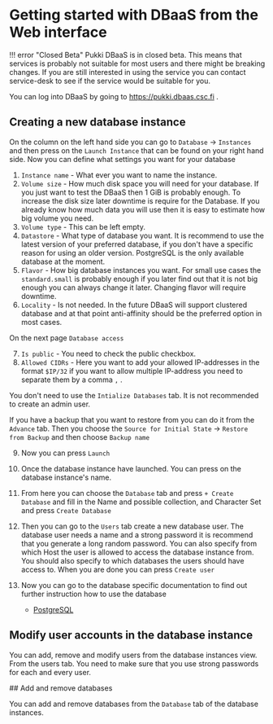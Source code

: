 # Getting started with DBaaS from the Web interface
!!! error "Closed Beta"
    Pukki DBaaS is in closed beta. This means that services is probably not suitable for most users
    and there might be breaking changes. If you are still interested in using the service you can
    contact service-desk to see if the service would be suitable for you.

You can log into DBaaS by going to https://pukki.dbaas.csc.fi .


## Creating a new database instance

On the column on the left hand side you can go to `Database` -> `Instances` and then press on the `Launch Instance` that can be found on your right hand side.
Now you can define what settings you want for your database

1.   `Instance name` - What ever you want to name the instance.
2.   `Volume size` - How much disk space you will need for your database. If you just want to test the DBaaS then 1 GiB is probably enough. To increase the disk size later downtime is require for the Database. If you already know how much data you will use then it is easy to estimate how big volume you need. 
3.   `Volume type` - This can be left empty.
4.   `Datastore` - What type of database you want. It is recommend to use the latest version of your preferred database, if you don't have a specific reason for using an older version. PostgreSQL is the only available database at the moment.
5.   `Flavor` - How big database instances you want. For small use cases the `standard.small` is probably enough if you later find out that it is not big enough you can always change it later. Changing flavor will require downtime.
6.   `Locality` - Is not needed. In the future DBaaS will support clustered database and at that point anti-affinity should be the preferred option in most cases.

On the next page `Database access`

7. `Is public` - You need to check the public checkbox.
8. `Allowed CIDRs` - Here you want to add your allowed IP-addresses in the format `$IP/32` if you want to allow multiple IP-address you need to separate them by a comma `,` .

You don't need to use the `Intialize Databases` tab. It is not recommended to create an admin user.

If you have a backup that you want to restore from you can do it from the `Advance` tab. Then you choose the `Source for Initial State` -> `Restore from Backup` and then choose `Backup name`

9. Now you can press `Launch`

10. Once the database instance have launched. You can press on the database instance's name. 
11. From here you can choose the `Database` tab and press `+ Create Database` and fill in the Name and possible collection, and Character Set and press `Create Database`
12. Then you can go to the `Users` tab create a new database user. The database user needs a name and a strong password it is recommend that you generate a long random password. You can also specify from which Host the user is allowed to access the database instance from. You should also specify to which databases the users should have access to. When you are done you can press `Create user`

13. Now you can go to the database specific documentation to find out further instruction how to use the database

	* [PostgreSQL](postgresql.md)

## Modify user accounts in the database instance

You can add, remove and modify users from the database instances view. From the users tab. You need to make sure that you use strong passwords for each and every user.

## Add and remove databases

You can add and remove databases from the `Database` tab of the database instances.


